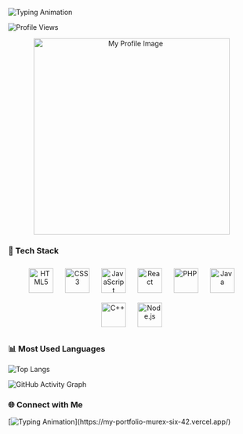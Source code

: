 ![Typing Animation](https://readme-typing-svg.herokuapp.com?font=Fira+Code&size=24&pause=1000&color=B3C8CF&width=500&lines=Hi+there!+👋+I'm+Krupa.;A+Creative+Web+Developer.;Welcome+to+my+GitHub+Profile!)

![Profile Views](https://komarev.com/ghpvc/?username=Krupa2205&color=blueviolet)



<div align="center">
  <img src="https://github.com/user-attachments/assets/9da093f8-f7fa-44b4-bbf5-00c609a436c7" alt="My Profile Image" width="400">
</div>





### 🌟 Tech Stack
<div align="center">
  <img src="https://cdn.jsdelivr.net/gh/devicons/devicon/icons/html5/html5-original.svg" width="50" height="50" alt="HTML5" style="margin: 10px; transform: scale(1); transition: transform 0.3s;" onmouseover="this.style.transform='scale(1.2)'" onmouseout="this.style.transform='scale(1)'" />
  <img src="https://cdn.jsdelivr.net/gh/devicons/devicon/icons/css3/css3-original.svg" width="50" height="50" alt="CSS3" style="margin: 10px;" />
  <img src="https://cdn.jsdelivr.net/gh/devicons/devicon/icons/javascript/javascript-original.svg" width="50" height="50" alt="JavaScript" style="margin: 10px;" />
  <img src="https://cdn.jsdelivr.net/gh/devicons/devicon/icons/react/react-original.svg" width="50" height="50" alt="React" style="margin: 10px;" />
  <img src="https://cdn.jsdelivr.net/gh/devicons/devicon/icons/php/php-original.svg" width="50" height="50" alt="PHP" style="margin: 10px;" />
  <img src="https://cdn.jsdelivr.net/gh/devicons/devicon/icons/java/java-original.svg" width="50" height="50" alt="Java" style="margin: 10px;" />
  <img src="https://cdn.jsdelivr.net/gh/devicons/devicon/icons/cplusplus/cplusplus-original.svg" width="50" height="50" alt="C++" style="margin: 10px;" />
  <img src="https://cdn.jsdelivr.net/gh/devicons/devicon/icons/nodejs/nodejs-original.svg" width="50" height="50" alt="Node.js" style="margin: 10px;" />
</div>

### 📊 Most Used Languages

![Top Langs](https://github-readme-stats.vercel.app/api/top-langs/?username=Krupa2205&layout=compact&langs_count=8&theme=radical)

![GitHub Activity Graph](https://github-readme-activity-graph.vercel.app/graph?username=Krupa2205&theme=react-dark&hide_border=true)



### 🌐 Connect with Me
[![Typing Animation](https://readme-typing-svg.herokuapp.com?font=Fira+Code&size=18&pause=1000&color=FF6347&width=435&lines=Click+Here+to+Visit+My+Portfolio!)](https://my-portfolio-murex-six-42.vercel.app/)








